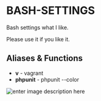 BASH-SETTINGS
=============
Bash settings what I like. 

Please use it if you like it.

Aliases & Functions
-------------------
* **v** - vagrant
* **phpunit** - phpunit --color

![enter image description here][1]


  [1]: https://lh4.googleusercontent.com/EqfjoVb2f3H7Ik1Umv0Ef0Hs5xAotZKCoe7he795Khc=s0 "mybashrc.png"
